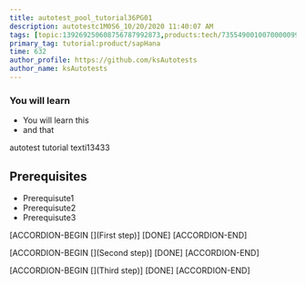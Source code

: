 ```yaml
---
title: autotest_pool_tutorial36PG01
description: autotestc1M0S6_10/20/2020 11:40:07 AM
tags: [topic:139269250608756787992873,products:tech/73554900100700000996,tutorial:experience/advanced]
primary_tag: tutorial:product/sapHana
time: 632
author_profile: https://github.com/ksAutotests
author_name: ksAutotests
---
```

### You will learn
- You will learn this
- and that

autotest tutorial texti13433

## Prerequisites
- Prerequisute1
- Prerequisute2
- Prerequisute3

[ACCORDION-BEGIN [](First step)]
[DONE]
[ACCORDION-END]

[ACCORDION-BEGIN [](Second step)]
[DONE]
[ACCORDION-END]

[ACCORDION-BEGIN [](Third step)]
[DONE]
[ACCORDION-END]

